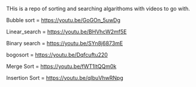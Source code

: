 THis is a repo of sorting and searching algarithoms with videos to go with.

Bubble sort = https://youtu.be/GoGOn_5uwDg

Linear_search = https://youtu.be/BHVhcW2mf5E

Binary search = https://youtu.be/SYn8j6873mE

bogosort  = https://youtu.be/Dqfcuftu220

Merge Sort = https://youtu.be/fWT1ltQQm0k

Insertion Sort = https://youtu.be/qIbuVhwRNpg
